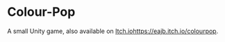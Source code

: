 # Colour-Pop
A small Unity game, also available on [Itch.io](https://eajb.itch.io/colourpop)https://eajb.itch.io/colourpop.
